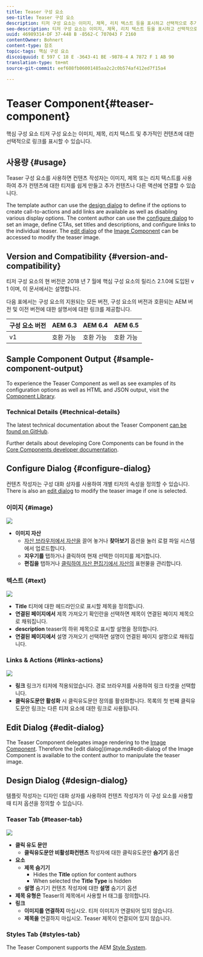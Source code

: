 ```yaml
---
title: Teaser 구성 요소
seo-title: Teaser 구성 요소
description: 티저 구성 요소는 이미지, 제목, 리치 텍스트 등을 표시하고 선택적으로 추가 컨텐츠에 연결할 수 있습니다.
seo-description: 티저 구성 요소는 이미지, 제목, 리치 텍스트 등을 표시하고 선택적으로 추가 컨텐츠에 연결할 수 있습니다.
uuid: 46989314-DF 37-448 B -8562-C 707043 F 2160
contentOwner: Bohnert
content-type: 참조
topic-tags: 핵심 구성 요소
discoiquuid: E 597 C 18 E -3643-41 BE -9878-4 A 7872 F 1 AB 90
translation-type: tm+mt
source-git-commit: eef608fb06001485aa2c2c0b574af412ed7f15a4

---
```



# Teaser Component{#teaser-component}

핵심 구성 요소 티저 구성 요소는 이미지, 제목, 리치 텍스트 및 추가적인 컨텐츠에 대한 선택적으로 링크를 표시할 수 있습니다.

## 사용량 {#usage}

Teaser 구성 요소를 사용하면 컨텐츠 작성자는 이미지, 제목 또는 리치 텍스트를 사용하여 추가 컨텐츠에 대한 티저를 쉽게 만들고 추가 컨텐츠나 다른 액션에 연결할 수 있습니다.

The template author can use the [design dialog](#design-dialog) to define if the options to create call-to-actions and add links are available as well as disabling various display options. The content author can use the [configure dialog](#configure-dialog) to set an image, define CTAs, set titles and descriptions, and configure links to the individual teaser. The [edit dialog](image.md#edit-dialog) of the [Image Component](image.md) can be accessed to modify the teaser image.

## Version and Compatibility {#version-and-compatibility}

티저 구성 요소의 현 버전은 2018 년 7 월에 핵심 구성 요소의 릴리스 2.1.0에 도입된 v 1 이며, 이 문서에서는 설명합니다.

다음 표에서는 구성 요소의 지원되는 모든 버전, 구성 요소의 버전과 호환되는 AEM 버전 및 이전 버전에 대한 설명서에 대한 링크를 제공합니다.

| 구성 요소 버전 | AEM 6.3 | AEM 6.4 | AEM 6.5 |
|---|---|---|---|
| v1 | 호환 가능 | 호환 가능 | 호환 가능 |

## Sample Component Output {#sample-component-output}

To experience the Teaser Component as well as see examples of its configuration options as well as HTML and JSON output, visit the [Component Library](http://opensource.adobe.com/aem-core-wcm-components/library/teaser.html).

### Technical Details {#technical-details}

The latest technical documentation about the Teaser Component [can be found on GitHub](https://github.com/adobe/aem-core-wcm-components/blob/master/content/src/content/jcr_root/apps/core/wcm/components/teaser/v1/teaser).

Further details about developing Core Components can be found in the [Core Components developer documentation](developing.md).

## Configure Dialog {#configure-dialog}

컨텐츠 작성자는 구성 대화 상자를 사용하여 개별 티저의 속성을 정의할 수 있습니다. There is also an [edit dialog](#edit-dialog) to modify the teaser image if one is selected.

### 이미지 {#image}

![](assets/screen_shot_2018-07-03at104125.png)

* **이미지 자산**
   * [자산 브라우저에서 자산을](https://helpx.adobe.com/experience-manager/6-5/sites/authoring/using/author-environment-tools.html) 끌어 놓거나 **찾아보기** 옵션을 눌러 로컬 파일 시스템에서 업로드합니다.
   * **지우기를** 탭하거나 클릭하여 현재 선택한 이미지를 제거합니다.
   * **편집을** 탭하거나 [클릭하여 자산 편집기에서 자산의](https://helpx.adobe.com/experience-manager/6-5/assets/using/managing-assets-touch-ui.html) 표현물을 관리합니다.

### 텍스트 {#text}

![](assets/screen_shot_2018-07-03at104138.png)

* **Title**
티저에 대한 헤드라인으로 표시할 제목을 정의합니다.
* **연결된 페이지에서**
제목 가져오기 확인란을 선택하면 제목이 연결된 페이지 제목으로 채워집니다.
* **description**
teaser의 하위 제목으로 표시할 설명을 정의합니다.
* **연결된 페이지에서**
설명 가져오기 선택하면 설명이 연결된 페이지 설명으로 채워집니다.

### Links &amp; Actions {#links-actions}

![](assets/screen_shot_2018-07-03at104146.png)

* **링크**
링크가 티저에 적용되었습니다. 경로 브라우저를 사용하여 링크 타겟을 선택합니다.
* **클릭유도문안 활성화** 시 클릭유도문안 정의를 활성화합니다. 목록의 첫 번째 클릭유도문안 링크는 다른 티저 요소에 대한 링크로 사용됩니다.

## Edit Dialog {#edit-dialog}

The Teaser Component delegates image rendering to the [Image Component](image.md). Therefore the [edit dialog](image.md#edit-dialog of the Image Component is available to the content author to manipulate the teaser image.

## Design Dialog {#design-dialog}

템플릿 작성자는 디자인 대화 상자를 사용하여 컨텐츠 작성자가 이 구성 요소를 사용할 때 티저 옵션을 정의할 수 있습니다.

### Teaser Tab {#teaser-tab}

![](assets/screen_shot_2018-07-03at105958.png)

* **클릭 유도 문안**
   * **클릭유도문안 비활성화컨텐츠**
작성자에 대한 클릭유도문안 **숨기기** 옵션
* **요소**
   * **제목 숨기기**
      * Hides the **Title** option for content authors
      * When selected the **Title Type** is hidden
   * **설명**
숨기기 컨텐츠 작성자에 대한 **설명** 숨기기 옵션
* **제목 유형은**
Teaser의 제목에서 사용할 H 태그를 정의합니다.
* **링크**
   * **이미지를 연결하지** 마십시오. 티저 이미지가 연결되어 있지 않습니다.
   * **제목을**
연결하지 마십시오. Teaser 제목이 연결되어 있지 않습니다.

### Styles Tab {#styles-tab}

The Teaser Component supports the AEM [Style System](authoring.md#component-styling).
